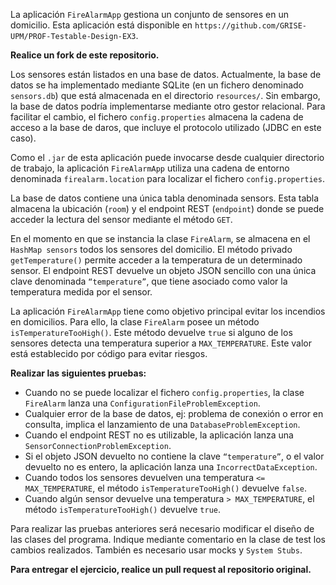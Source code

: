La aplicación ``FireAlarmApp`` gestiona un conjunto de sensores en un domicilio. Esta aplicación está disponible en ``https://github.com/GRISE-UPM/PROF-Testable-Design-EX3``. 

**Realice un fork de este repositorio.**

Los sensores están listados en una base de datos. Actualmente, la base de datos se ha implementado mediante SQLite (en un fichero denominado ``sensors.db``) que está almacenada en el directorio ``resources/``. Sin embargo, la base de datos podría implementarse mediante otro gestor relacional. Para facilitar el cambio, el fichero ``config.properties`` almacena la cadena de acceso a la base de daros, que incluye el protocolo utilizado (JDBC en este caso).

Como el ``.jar`` de esta aplicación puede invocarse desde cualquier directorio de trabajo, la aplicación ``FireAlarmApp`` utiliza una cadena de entorno denominada ``firealarm.location`` para localizar el fichero ``config.properties``.

La base de datos contiene una única tabla denominada sensors. Esta tabla almacena la ubicación (``room``) y el endpoint REST (``endpoint``) donde se puede acceder la lectura del sensor mediante el método ``GET``.

En el momento en que se instancia la clase ``FireAlarm``, se almacena en el ``HashMap sensors`` todos los sensores del domicilio. El método privado ``getTemperature()`` permite acceder a la temperatura de un determinado sensor. El endpoint REST devuelve un objeto JSON sencillo con una única clave denominada ``“temperature”``, que tiene asociado como valor la temperatura medida por el sensor.

La aplicación ``FireAlarmApp`` tiene como objetivo principal evitar los incendios en domicilios. Para ello, la clase ``FireAlarm`` posee un método ``isTemperatureTooHigh()``. Este método devuelve ``true`` si alguno de los sensores detecta una temperatura superior a ``MAX_TEMPERATURE``. Este valor está establecido por código para evitar riesgos.

**Realizar las siguientes pruebas:**
- Cuando no se puede localizar el fichero ``config.properties``, la clase ``FireAlarm`` lanza una ``ConfigurationFileProblemException``.
- Cualquier error de la base de datos, ej: problema de conexión o error en consulta, implica el lanzamiento de una ``DatabaseProblemException``.
- Cuando el endpoint REST no es utilizable, la aplicación lanza una ``SensorConnectionProblemException``.
- Si el objeto JSON devuelto no contiene la clave ``“temperature”``, o el valor devuelto no es entero, la aplicación lanza una ``IncorrectDataException``.
- Cuando todos los sensores devuelven una temperatura ``<= MAX_TEMPERATURE``, el método ``isTemperatureTooHigh()`` devuelve ``false``.
- Cuando algún sensor devuelve una temperatura ``> MAX_TEMPERATURE``, el método ``isTemperatureTooHigh()`` devuelve ``true``.

Para realizar las pruebas anteriores será necesario modificar el diseño de las clases del programa. Indique mediante comentario en la clase de test los cambios realizados. También es necesario usar mocks y ``System Stubs``.

**Para entregar el ejercicio, realice un pull request al repositorio original.**
